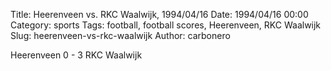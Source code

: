 Title: Heerenveen vs. RKC Waalwijk, 1994/04/16
Date: 1994/04/16 00:00
Category: sports
Tags: football, football scores, Heerenveen, RKC Waalwijk
Slug: heerenveen-vs-rkc-waalwijk
Author: carbonero


Heerenveen 0 - 3 RKC Waalwijk
